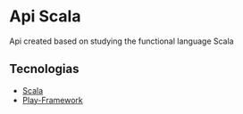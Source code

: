 <h1>Api Scala</h1>
Api created based on studying the functional language Scala


## Tecnologias
* [Scala](https://www.scala-lang.org/)
* [Play-Framework](https://www.playframework.com/)
